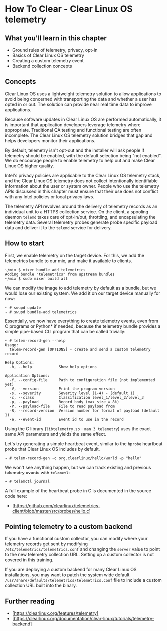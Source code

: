 
How To Clear - Clear Linux OS telemetry
=======================================

## What you'll learn in this chapter

* Ground rules of telemetry, privacy, opt-in
* Basics of Clear Linux OS telemetry
* Creating a custom telemetry event
* Backend collection concepts


## Concepts

Clear Linux OS uses a lightweight telemetry solution to allow
applications to avoid being concerned with transporting the data and
whether a user has opted in or out. The solution can provide near
real time data to improve applications.

Because software updates in Clear Linux OS are performed automatically,
it is important that application developers leverage telemetry where
appropriate. Traditional QA testing and functional testing are often
incomplete. The Clear Linux OS telemetry solution bridges that gap
and helps developers monitor their applications.

By default, telemetry isn't opt-out and the installer will ask people
if telemetry should be enabled, with the default selection being
"not enabled". We do encourage people to enable telemetry to help
out and make Clear Linux OS higher quality.

Intel's privacy policies are applicable to the Clear Linux OS telemetry
stack, and the Clear Linux OS telemetry does not collect intentionally
identifiable information about the user or system owner. People who
use the telemetry APIs discussed in this chapter must ensure that their
use does not conflict with any Intel policies or local privacy laws.

The telemetry API revolves around the delivery of telemetry records
as an individual unit to a HTTPS collection service. On the client,
a spooling daemon `telemd` takes care of opt-in/out, throttling, and
encapsulating the telemetry data. Several telemetry probes generate
probe specific payload data and deliver it to the `telemd` service
for delivery.


## How to start

First, we enable telemetry on the target device. For this, we add
the telemetrics bundle to our mix, and make it available to clients.

```
~/mix $ mixer bundle add telemetrics
Adding bundle "telemetrics" from upstream bundles
~/mix $ sudo mixer build all
```

We can modify the image to add telemetry by default as a bundle,
but we would lose our existing system. We add it on our target device
manually for now:

```
~ # swupd update
~ # swupd bundle-add telemetrics
```

Essentially, we now have everything to create telemetry events, even
from C programs or Python\* if needed, because the telemetry bundle
provides a simple pipe-based CLI program that can be called trivially:

```
~ # telem-record-gen --help
Usage:
  telem-record-gen [OPTIONS] - create and send a custom telemetry record

Help Options:
  -h, --help            Show help options

Application Options:
  -f, --config-file     Path to configuration file (not implemented yet)
  -V, --version         Print the program version
  -s, --severity        Severity level (1-4) - (default 1)
  -c, --class           Classification level_1/level_2/level_3
  -p, --payload         Record body (max size = 8k)
  -P, --payload-file    File to read payload from
  -R, --record-version  Version number for format of payload (default 1)
  -e, --event-id        Event id to use in the record
```

Using the C library (`libtelemetry.so` - `man 3 telemetry`) uses the
exact same API parameters and yields the same effect.

Let's try generating a simple heartbeat event, similar to the `hprobe`
heartbeat probe that Clear Linux OS includes by default.
 
```
~ # telem-record-gen -c org.clearlinux/hello/world -p "hello"
```

We won't see anything happen, but we can track existing and previous
telemetry events with `telemctl`:

```
~ # telemctl journal
```

A full example of the heartbeat probe in C is documented in the source
code here:

* [https://github.com/clearlinux/telemetrics-client/blob/master/src/probes/hello.c]


## Pointing telemetry to a custom backend

If you have a functional custom collector, you can
modify where your telemetry records get sent by modifying
`/etc/telemetrics/telemetrics.conf` and changing the `server` value
to point to the new telemetry collection URL. Setting up a custom
collector is not covered in this training.

If you are deploying a custom backend for many Clear Linux OS
installations, you may want to patch the system wide default
`/usr/share/defaults/telemetrics/telemetrics.conf` file to include
a custom collection URL built into the binary.


## Further reading

* [https://clearlinux.org/features/telemetry]
* [https://clearlinux.org/documentation/clear-linux/tutorials/telemetry-backend]

